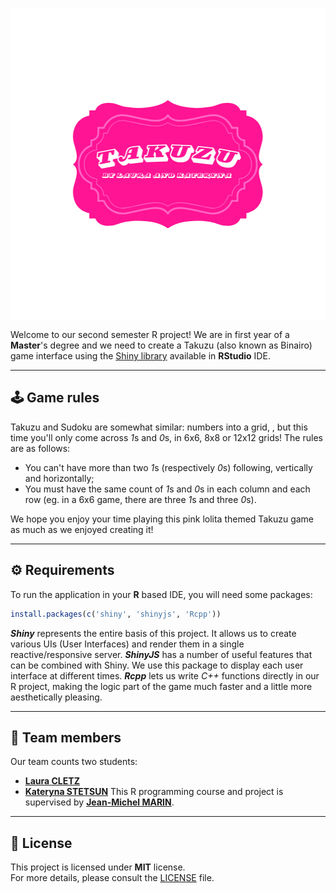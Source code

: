 <img src="Takuzu_game/www/title.png" 
        alt="Title" 
        width="700" 
        height="500" 
        style="display: block; margin: 0 auto;" />

Welcome to our second semester R project!
We are in first year of a **Master**'s degree and we need to create a Takuzu (also known as Binairo) game interface using the [Shiny library](https://github.com/rstudio/shiny) available in **RStudio** IDE.

---

## 🕹️ Game rules

Takuzu and Sudoku are somewhat similar: numbers into a grid, , but this time you'll only come across *1*s and *0*s, in 6x6, 8x8 or 12x12 grids!
The rules are as follows:
- You can't have more than two *1*s (respectively *0*s) following, vertically and horizontally;
- You must have the same count of *1*s and *0*s in each column and each row (eg. in a 6x6 game, there are three *1*s and three *0*s).

We hope you enjoy your time playing this pink lolita themed Takuzu game as much as we enjoyed creating it!

---

## ⚙️ Requirements

To run the application in your **R** based IDE, you will need some packages:
```r
install.packages(c('shiny', 'shinyjs', 'Rcpp'))
```
***Shiny*** represents the entire basis of this project. It allows us to create various UIs (User Interfaces) and render them in a single reactive/responsive server.
***ShinyJS*** has a number of useful features that can be combined with Shiny. We use this package to display each user interface at different times.
***Rcpp*** lets us write *C++* functions directly in our R project, making the logic part of the game much faster and a little more aesthetically pleasing.

---

## 🧮 Team members

Our team counts two students:
- [**Laura CLETZ**](https://github.com/lcletz)
- [**Kateryna STETSUN**](https://github.com/KatyaStetsun)
This R programming course and project is supervised by [**Jean-Michel MARIN**](https://imag.umontpellier.fr/~marin/).

---

## 📄 License 

This project is licensed under **MIT** license.  
For more details, please consult the [LICENSE](https://github.com/KatyaStetsun/Takuzu_game/blob/main/LICENSE) file.  
